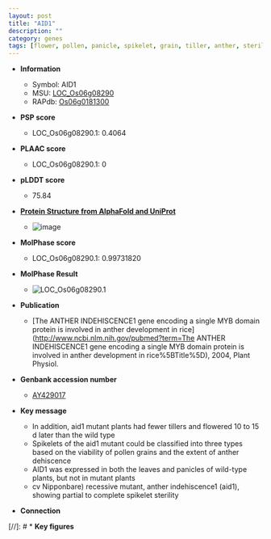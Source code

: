 ```yaml
---
layout: post
title: "AID1"
description: ""
category: genes
tags: [flower, pollen, panicle, spikelet, grain, tiller, anther, sterility]
---
```


* **Information**  
    + Symbol: AID1  
    + MSU: [LOC_Os06g08290](http://rice.plantbiology.msu.edu/cgi-bin/ORF_infopage.cgi?orf=LOC_Os06g08290)  
    + RAPdb: [Os06g0181300](http://rapdb.dna.affrc.go.jp/viewer/gbrowse_details/irgsp1?name=Os06g0181300)  

* **PSP score**  
    + LOC_Os06g08290.1: 0.4064 

* **PLAAC score**  
    + LOC_Os06g08290.1: 0 

* **pLDDT score**
    + 75.84

* **[Protein Structure from AlphaFold and UniProt](https://www.uniprot.org/uniprotkb/Q6T804/entry#structure)**
    + ![image](https://ricepsp.github.io/images/Q6/AF-Q6T804-F1.png)

* **MolPhase score**
    + LOC_Os06g08290.1: 0.99731820

* **MolPhase Result**
    + ![LOC_Os06g08290.1](https://304243504.github.io/Pictures/LOC_Os06g/LOC_Os06g08290.1.png)

* **Publication**  
    + [The ANTHER INDEHISCENCE1 gene encoding a single MYB domain protein is involved in anther development in rice](http://www.ncbi.nlm.nih.gov/pubmed?term=The ANTHER INDEHISCENCE1 gene encoding a single MYB domain protein is involved in anther development in rice%5BTitle%5D), 2004, Plant Physiol.

* **Genbank accession number**  
    + [AY429017](http://www.ncbi.nlm.nih.gov/nuccore/AY429017)

* **Key message**  
    + In addition, aid1 mutant plants had fewer tillers and flowered 10 to 15 d later than the wild type
    + Spikelets of the aid1 mutant could be classified into three types based on the viability of pollen grains and the extent of anther dehiscence
    + AID1 was expressed in both the leaves and panicles of wild-type plants, but not in mutant plants
    + cv Nipponbare) recessive mutant, anther indehiscence1 (aid1), showing partial to complete spikelet sterility

* **Connection**  

[//]: # * **Key figures**  


